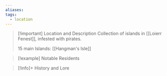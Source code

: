 ```yaml
---
aliases: 
tags:
  - location
---
```

>[!important] Location and Description
>Collection of islands in [[Loierr Fenest]], infested with pirates.
>
>15 main Islands:
>	[[Hangman's Isle]]

> [!example] Notable Residents

> [!info]+ History and Lore

